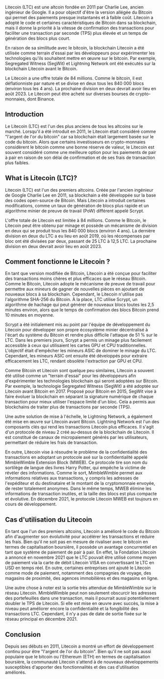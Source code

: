 Litecoin (LTC) est une altcoin fondée en 2011 par Charlie Lee, ancien ingénieur de Google. Il a pour objectif d'être la version allégée du Bitcoin qui permet des paiements presque instantanés et à faible coût. Litecoin a adopté le code et certaines caractéristiques de Bitcoin dans sa blockchain, mais il donne la priorité à la vitesse de confirmation des transactions pour faciliter une transaction par seconde (TPS) plus élevée et un temps de génération des blocs plus court.

En raison de sa similitude avec le bitcoin, la blockchain Litecoin a été utilisée comme terrain d'essai par les développeurs pour expérimenter les technologies qu'ils souhaitent mettre en œuvre sur le bitcoin. Par exemple, Segregated Witness (SegWit) et Lightning Network ont été exécutés sur la blockchain Litecoin avant le Bitcoin.

Le Litecoin a une offre totale de 84 millions. Comme le bitcoin, il est déflationniste par nature et se divise en deux tous les 840 000 blocs (environ tous les 4 ans). La prochaine division en deux devrait avoir lieu en août 2023. Le Litecoin peut être acheté sur diverses bourses de crypto-monnaies, dont Binance. 

## Introduction

Le Litecoin (LTC) est l'un des plus anciens de tous les altcoins sur le marché. Lorsqu'il a été introduit en 2011, le Litecoin était considéré comme "l'argent de l'or du bitcoin" car sa blockchain était largement basée sur le code du bitcoin. Alors que certains investisseurs en crypto-monnaies considèrent le bitcoin comme une bonne réserve de valeur, le Litecoin est souvent considéré comme une meilleure option pour les paiements de pair à pair en raison de son délai de confirmation et de ses frais de transaction plus faibles.

## What is Litecoin (LTC)?

Litecoin (LTC) est l'un des premiers altcoins. Créée par l'ancien ingénieur de Google Charlie Lee en 2011, sa blockchain a été développée sur la base des codes open-source de Bitcoin. Mais Litecoin a introduit certaines modifications, comme un taux de génération de blocs plus rapide et un algorithme minier de preuve de travail (PoW) différent appelé Scrypt. 

L'offre totale de Litecoin est limitée à 84 millions. Comme le Bitcoin, le Litecoin peut être obtenu par minage et possède un mécanisme de division en deux qui se produit tous les 840 000 blocs (environ 4 ans). La dernière division en deux du LTC a eu lieu en août 2019, où les récompenses par bloc ont été divisées par deux, passant de 25 LTC à 12,5 LTC. La prochaine division en deux devrait avoir lieu en août 2023.

## Comment fonctionne le Litecoin ?

En tant que version modifiée de Bitcoin, Litecoin a été conçue pour faciliter des transactions moins chères et plus efficaces que le réseau Bitcoin. Comme le Bitcoin, Litecoin adopte le mécanisme de preuve de travail pour permettre aux mineurs de gagner de nouvelles pièces en ajoutant de nouveaux blocs à sa blockchain. Cependant, le Litecoin n'utilise pas l'algorithme SHA-256 du Bitcoin. À la place, LTC utilise Scrypt, un algorithme de hachage qui peut générer de nouveaux blocs toutes les 2,5 minutes environ, alors que le temps de confirmation des blocs Bitcoin prend 10 minutes en moyenne. 

Scrypt a été initialement mis au point par l'équipe de développement du Litecoin pour développer son propre écosystème minier décentralisé à l'écart du système du Bitcoin et rendre plus difficile l'attaque de 51 % sur le LTC. Dans les premiers jours, Scrypt a permis un minage plus facilement accessible à ceux qui utilisaient les cartes GPU et CPU traditionnelles. L'objectif était d'empêcher les mineurs ASIC de dominer le minage du LTC. Cependant, les mineurs ASIC ont ensuite été développés pour extraire efficacement les LTC, rendant obsolète l'extraction par GPU et CPU.

Comme Bitcoin et Litecoin sont quelque peu similaires, Litecoin a souvent été utilisé comme un "terrain d'essai" pour les développeurs afin d'expérimenter les technologies blockchain qui seront adoptées sur Bitcoin. Par exemple, la technologie Segregated Witness (SegWit) a été adoptée sur Litecoin avant Bitcoin en 2017. Proposé pour Bitcoin en 2015, SegWit vise à faire évoluer la blockchain en séparant la signature numérique de chaque transaction pour mieux utiliser l'espace limité d'un bloc. Cela a permis aux blockchains de traiter plus de transactions par seconde (TPS).

Une autre solution de mise à l'échelle, le Lightning Network, a également été mise en œuvre sur Litecoin avant Bitcoin. Lightning Network est l'un des composants clés qui rend les transactions Litecoin plus efficaces. Il s'agit d'un protocole de niveau 2 créé au-dessus de la blockchain de Litecoin. Il est constitué de canaux de micropaiement générés par les utilisateurs, permettant de réduire les frais de transaction.

En outre, Litecoin vise à résoudre le problème de la confidentialité des transactions en adoptant un protocole axé sur la confidentialité appelé MimbleWimble Extension Block (MWEB). Ce protocole tire son nom du sortilège de langue des livres Harry Potter, qui empêche la victime de révéler des informations. Comme le sort, MimbleWimble permet aux informations relatives aux transactions, y compris les adresses de l'expéditeur et du destinataire et le montant de la cryptomonnaie envoyée, de rester totalement anonymes. Dans le même temps, MWEB élimine les informations de transaction inutiles, et la taille des blocs est plus compacte et évolutive. En décembre 2021, le protocole Litecoin MWEB est toujours en cours de développement.

## Cas d'utilisation du Litecoin

En tant que l'un des premiers altcoins, Litecoin a amélioré le code du Bitcoin afin d'augmenter son évolutivité pour accélérer les transactions et réduire les frais. Bien qu'il ne soit pas en mesure de rivaliser avec le bitcoin en termes de capitalisation boursière, il possède un avantage concurrentiel en tant que système de paiement de pair à pair. En effet, la Fondation Litecoin a annoncé en novembre 2021 que le LTC pouvait être utilisé comme moyen de paiement via la carte de débit Litecoin VISA en convertissant le LTC en USD en temps réel. En outre, certaines entreprises ont ajouté le Litecoin comme mode de paiement, notamment des compagnies de voyage, des magasins de proximité, des agences immobilières et des magasins en ligne. 

Une autre chose à noter est la sortie très attendue de MimbleWimble sur le réseau Litecoin. MimbleWimble peut non seulement obscurcir les adresses des portefeuilles dans une transaction, mais il pourrait aussi potentiellement doubler le TPS de Litecoin. Si elle est mise en œuvre avec succès, la mise à niveau peut améliorer encore la confidentialité et la fongibilité des transactions LTC. Cependant, il n'y a pas de date de sortie fixée sur le réseau principal en décembre 2021.

## Conclusion

Depuis ses débuts en 2011, Litecoin a montré un effort de développement continu pour être "l'argent de l'or du bitcoin". Bien qu'il ne soit pas aussi populaire que le bitcoin ou l'Ethereum (ETH) en termes de capitalisation boursière, la communauté Litecoin s'attend à de nouveaux développements susceptibles d'apporter des fonctionnalités et des cas d'utilisation améliorés.